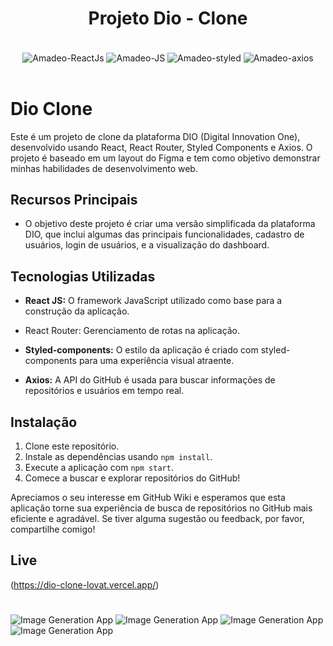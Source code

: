 ##

<h1 align="center">Projeto Dio - Clone</h1>

</br>

<div style="display: inline_block" align="center">
     <img align="center" alt="Amadeo-ReactJs" src="https://img.shields.io/badge/React-20232A?style=for-the-badge&logo=react&logoColor=61DAFB">
     <img align="center" alt="Amadeo-JS" src="https://img.shields.io/badge/JavaScript-323330?style=for-the-badge&logo=javascript&logoColor=F7DF1E">
     <img align="center" alt="Amadeo-styled" src="https://img.shields.io/badge/styled-components-1572B6?style=for-the-badge&logo=styled-components&logoColor=white">
     <img align="center" alt="Amadeo-axios" src="https://img.shields.io/badge/axios-20232A?style=for-the-badge&logo=axios&logoColor">
  </div>
  </br>

# Dio Clone

Este é um projeto de clone da plataforma DIO (Digital Innovation One), desenvolvido usando React, React Router, Styled Components e Axios. O projeto é baseado em um layout do Figma e tem como objetivo demonstrar minhas habilidades de desenvolvimento web.

## Recursos Principais

- O objetivo deste projeto é criar uma versão simplificada da plataforma DIO, que inclui algumas das principais funcionalidades, cadastro de usuários, login de usuários, e a visualização do dashboard.

## Tecnologias Utilizadas

- **React JS:** O framework JavaScript utilizado como base para a construção da aplicação.

- React Router: Gerenciamento de rotas na aplicação.

- **Styled-components:** O estilo da aplicação é criado com styled-components para uma experiência visual atraente.

- **Axios:** A API do GitHub é usada para buscar informações de repositórios e usuários em tempo real.

## Instalação

1. Clone este repositório.
2. Instale as dependências usando `npm install`.
3. Execute a aplicação com `npm start`.
4. Comece a buscar e explorar repositórios do GitHub!

Apreciamos o seu interesse em GitHub Wiki e esperamos que esta aplicação torne sua experiência de busca de repositórios no GitHub mais eficiente e agradável. Se tiver alguma sugestão ou feedback, por favor, compartilhe comigo!

## Live

(https://dio-clone-lovat.vercel.app/)

#

![Image Generation App](https://github.com/Amadeo-Frontend/images_sites/blob/main/Dio-clone-1.png)
![Image Generation App](https://github.com/Amadeo-Frontend/images_sites/blob/main/Dio-clone-2.png)
![Image Generation App](https://github.com/Amadeo-Frontend/images_sites/blob/main/Dio-clone-3.png)
![Image Generation App](https://github.com/Amadeo-Frontend/images_sites/blob/main/Dio-clone-4.png)
